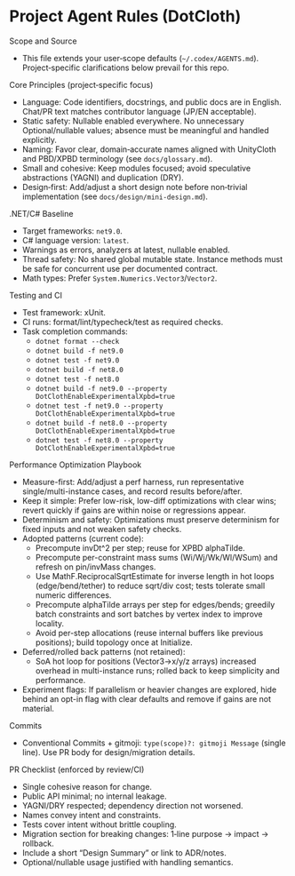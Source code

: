 Project Agent Rules (DotCloth)
==============================

Scope and Source
- This file extends your user‑scope defaults (`~/.codex/AGENTS.md`). Project‑specific clarifications below prevail for this repo.

Core Principles (project‑specific focus)
- Language: Code identifiers, docstrings, and public docs are in English. Chat/PR text matches contributor language (JP/EN acceptable).
- Static safety: Nullable enabled everywhere. No unnecessary Optional/nullable values; absence must be meaningful and handled explicitly.
- Naming: Favor clear, domain‑accurate names aligned with UnityCloth and PBD/XPBD terminology (see `docs/glossary.md`).
- Small and cohesive: Keep modules focused; avoid speculative abstractions (YAGNI) and duplication (DRY).
- Design‑first: Add/adjust a short design note before non‑trivial implementation (see `docs/design/mini-design.md`).

.NET/C# Baseline
- Target frameworks: `net9.0`.
- C# language version: `latest`.
- Warnings as errors, analyzers at latest, nullable enabled.
- Thread safety: No shared global mutable state. Instance methods must be safe for concurrent use per documented contract.
- Math types: Prefer `System.Numerics.Vector3`/`Vector2`.

Testing and CI
- Test framework: xUnit.
- CI runs: format/lint/typecheck/test as required checks.
- Task completion commands:
  - `dotnet format --check`
  - `dotnet build -f net9.0`
  - `dotnet test -f net9.0`
  - `dotnet build -f net8.0`
  - `dotnet test -f net8.0`
  - `dotnet build -f net9.0 --property DotClothEnableExperimentalXpbd=true`
  - `dotnet test -f net9.0 --property DotClothEnableExperimentalXpbd=true`
  - `dotnet build -f net8.0 --property DotClothEnableExperimentalXpbd=true`
  - `dotnet test -f net8.0 --property DotClothEnableExperimentalXpbd=true`

Performance Optimization Playbook
- Measure-first: Add/adjust a perf harness, run representative single/multi-instance cases, and record results before/after.
- Keep it simple: Prefer low-risk, low-diff optimizations with clear wins; revert quickly if gains are within noise or regressions appear.
- Determinism and safety: Optimizations must preserve determinism for fixed inputs and not weaken safety checks.
- Adopted patterns (current code):
  - Precompute invDt^2 per step; reuse for XPBD alphaTilde.
  - Precompute per-constraint mass sums (Wi/Wj/Wk/Wl/WSum) and refresh on pin/invMass changes.
  - Use MathF.ReciprocalSqrtEstimate for inverse length in hot loops (edge/bend/tether) to reduce sqrt/div cost; tests tolerate small numeric differences.
  - Precompute alphaTilde arrays per step for edges/bends; greedily batch constraints and sort batches by vertex index to improve locality.
  - Avoid per-step allocations (reuse internal buffers like previous positions); build topology once at Initialize.
- Deferred/rolled back patterns (not retained):
  - SoA hot loop for positions (Vector3→x/y/z arrays) increased overhead in multi-instance runs; rolled back to keep simplicity and performance.
- Experiment flags: If parallelism or heavier changes are explored, hide behind an opt-in flag with clear defaults and remove if gains are not material.

Commits
- Conventional Commits + gitmoji: `type(scope)?: gitmoji Message` (single line). Use PR body for design/migration details.

PR Checklist (enforced by review/CI)
- Single cohesive reason for change.
- Public API minimal; no internal leakage.
- YAGNI/DRY respected; dependency direction not worsened.
- Names convey intent and constraints.
- Tests cover intent without brittle coupling.
- Migration section for breaking changes: 1‑line purpose → impact → rollback.
- Include a short “Design Summary” or link to ADR/notes.
- Optional/nullable usage justified with handling semantics.
